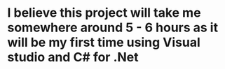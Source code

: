 # I believe this project will take me somewhere around 5 - 6 hours as it will be my first time using Visual studio and C# for .Net 
